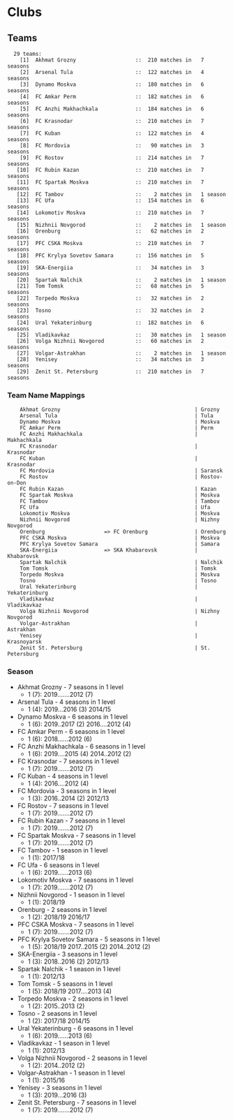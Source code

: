 # Clubs

## Teams

```
  29 teams:
    [1]  Akhmat Grozny                   ::  210 matches in   7 seasons
    [2]  Arsenal Tula                    ::  122 matches in   4 seasons
    [3]  Dynamo Moskva                   ::  180 matches in   6 seasons
    [4]  FC Amkar Perm                   ::  182 matches in   6 seasons
    [5]  FC Anzhi Makhachkala            ::  184 matches in   6 seasons
    [6]  FC Krasnodar                    ::  210 matches in   7 seasons
    [7]  FC Kuban                        ::  122 matches in   4 seasons
    [8]  FC Mordovia                     ::   90 matches in   3 seasons
    [9]  FC Rostov                       ::  214 matches in   7 seasons
   [10]  FC Rubin Kazan                  ::  210 matches in   7 seasons
   [11]  FC Spartak Moskva               ::  210 matches in   7 seasons
   [12]  FC Tambov                       ::    2 matches in   1 season
   [13]  FC Ufa                          ::  154 matches in   6 seasons
   [14]  Lokomotiv Moskva                ::  210 matches in   7 seasons
   [15]  Nizhnii Novgorod                ::    2 matches in   1 season
   [16]  Orenburg                        ::   62 matches in   2 seasons
   [17]  PFC CSKA Moskva                 ::  210 matches in   7 seasons
   [18]  PFC Krylya Sovetov Samara       ::  156 matches in   5 seasons
   [19]  SKA-Energiia                    ::   34 matches in   3 seasons
   [20]  Spartak Nalchik                 ::    2 matches in   1 season
   [21]  Tom Tomsk                       ::   68 matches in   5 seasons
   [22]  Torpedo Moskva                  ::   32 matches in   2 seasons
   [23]  Tosno                           ::   32 matches in   2 seasons
   [24]  Ural Yekaterinburg              ::  182 matches in   6 seasons
   [25]  Vladikavkaz                     ::   30 matches in   1 season
   [26]  Volga Nizhnii Novgorod          ::   60 matches in   2 seasons
   [27]  Volgar-Astrakhan                ::    2 matches in   1 season
   [28]  Yenisey                         ::   34 matches in   3 seasons
   [29]  Zenit St. Petersburg            ::  210 matches in   7 seasons
```


### Team Name Mappings



```
    Akhmat Grozny                                           | Grozny
    Arsenal Tula                                            | Tula
    Dynamo Moskva                                           | Moskva
    FC Amkar Perm                                           | Perm
    FC Anzhi Makhachkala                                    | Makhachkala
    FC Krasnodar                                            | Krasnodar
    FC Kuban                                                | Krasnodar
    FC Mordovia                                             | Saransk
    FC Rostov                                               | Rostov-on-Don
    FC Rubin Kazan                                          | Kazan
    FC Spartak Moskva                                       | Moskva
    FC Tambov                                               | Tambov
    FC Ufa                                                  | Ufa
    Lokomotiv Moskva                                        | Moskva
    Nizhnii Novgorod                                        | Nizhny Novgorod
    Orenburg                   => FC Orenburg               | Orenburg
    PFC CSKA Moskva                                         | Moskva
    PFC Krylya Sovetov Samara                               | Samara
    SKA-Energiia               => SKA Khabarovsk            | Khabarovsk
    Spartak Nalchik                                         | Nalchik
    Tom Tomsk                                               | Tomsk
    Torpedo Moskva                                          | Moskva
    Tosno                                                   | Tosno
    Ural Yekaterinburg                                      | Yekaterinburg
    Vladikavkaz                                             | Vladikavkaz
    Volga Nizhnii Novgorod                                  | Nizhny Novgorod
    Volgar-Astrakhan                                        | Astrakhan
    Yenisey                                                 | Krasnoyarsk
    Zenit St. Petersburg                                    | St. Petersburg
```



### Season

- Akhmat Grozny - 7 seasons in 1 level
  - 1 (7): 2019.......2012 (7)
- Arsenal Tula - 4 seasons in 1 level
  - 1 (4): 2019...2016 (3) 2014/15
- Dynamo Moskva - 6 seasons in 1 level
  - 1 (6): 2019..2017 (2) 2016....2012 (4)
- FC Amkar Perm - 6 seasons in 1 level
  - 1 (6): 2018......2012 (6)
- FC Anzhi Makhachkala - 6 seasons in 1 level
  - 1 (6): 2019....2015 (4) 2014..2012 (2)
- FC Krasnodar - 7 seasons in 1 level
  - 1 (7): 2019.......2012 (7)
- FC Kuban - 4 seasons in 1 level
  - 1 (4): 2016....2012 (4)
- FC Mordovia - 3 seasons in 1 level
  - 1 (3): 2016..2014 (2) 2012/13
- FC Rostov - 7 seasons in 1 level
  - 1 (7): 2019.......2012 (7)
- FC Rubin Kazan - 7 seasons in 1 level
  - 1 (7): 2019.......2012 (7)
- FC Spartak Moskva - 7 seasons in 1 level
  - 1 (7): 2019.......2012 (7)
- FC Tambov - 1 season in 1 level
  - 1 (1): 2017/18
- FC Ufa - 6 seasons in 1 level
  - 1 (6): 2019......2013 (6)
- Lokomotiv Moskva - 7 seasons in 1 level
  - 1 (7): 2019.......2012 (7)
- Nizhnii Novgorod - 1 season in 1 level
  - 1 (1): 2018/19
- Orenburg - 2 seasons in 1 level
  - 1 (2): 2018/19 2016/17
- PFC CSKA Moskva - 7 seasons in 1 level
  - 1 (7): 2019.......2012 (7)
- PFC Krylya Sovetov Samara - 5 seasons in 1 level
  - 1 (5): 2018/19 2017..2015 (2) 2014..2012 (2)
- SKA-Energiia - 3 seasons in 1 level
  - 1 (3): 2018..2016 (2) 2012/13
- Spartak Nalchik - 1 season in 1 level
  - 1 (1): 2012/13
- Tom Tomsk - 5 seasons in 1 level
  - 1 (5): 2018/19 2017....2013 (4)
- Torpedo Moskva - 2 seasons in 1 level
  - 1 (2): 2015..2013 (2)
- Tosno - 2 seasons in 1 level
  - 1 (2): 2017/18 2014/15
- Ural Yekaterinburg - 6 seasons in 1 level
  - 1 (6): 2019......2013 (6)
- Vladikavkaz - 1 season in 1 level
  - 1 (1): 2012/13
- Volga Nizhnii Novgorod - 2 seasons in 1 level
  - 1 (2): 2014..2012 (2)
- Volgar-Astrakhan - 1 season in 1 level
  - 1 (1): 2015/16
- Yenisey - 3 seasons in 1 level
  - 1 (3): 2019...2016 (3)
- Zenit St. Petersburg - 7 seasons in 1 level
  - 1 (7): 2019.......2012 (7)

